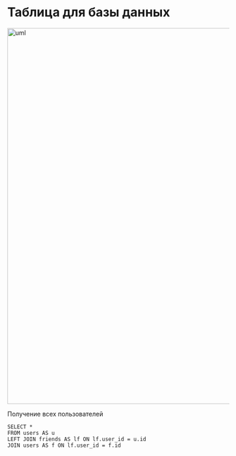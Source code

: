 # Таблица для базы данных

<img width="1166" height="852" alt="uml" src="https://github.com/user-attachments/assets/4ace3668-87d4-4979-a3ae-43829079a56c" />


Получение всех пользователей
```
SELECT *
FROM users AS u
LEFT JOIN friends AS lf ON lf.user_id = u.id
JOIN users AS f ON lf.user_id = f.id
```
